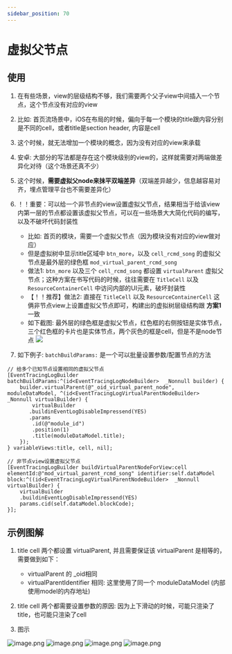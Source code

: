 ```yaml
---
sidebar_position: 70
---
```

# 虚拟父节点

## 使用
1. 在有些场景，view的层级结构不够，我们需要两个父子view中间插入一个节点，这个节点没有对应的view
2. 比如: 首页流场景中，iOS在布局的时候，偏向于每一个模块的title跟内容分别是不同的cell，或者title是section header, 内容是cell
3. 这个时候，就无法增加一个模块的概念，因为没有对应的view来承载
4. 安卓: 大部分的写法都是存在这个模块级别的view的，这样就需要对两端做差异化对待（这个场景还真不少）
5. 这个时候，**需要虚拟父node来抹平双端差异**（双端差异越少，信息越容易对齐，埋点管理平台也不需要差异化）
6. ！！重要：可以给一个非节点的view设置虚拟父节点，结果相当于给该view内第一层的节点都设置该虚拟父节点，可以在一些场景大大简化代码的编写，以及不破坏代码封装性
   - 比如: 首页的模块，需要一个虚拟父节点（因为模块没有对应的view做对应）
   - 但是虚拟树中显示title区域中 `btn_more`，以及 `cell_rcmd_song` 的虚拟父节点是最外层的绿色框 `mod_virtual_parent_rcmd_song`
   - 做法1: `btn_more` 以及三个 `cell_rcmd_song` 都设置 `virtualParent` 虚拟父节点；这种方案在书写代码的时候，往往需要在 `TitleCell` 以及 `ResourceContainerCell` 中访问内部的UI元素，破坏封装性
   - 【！！推荐】做法2: 直接在 `TitleCell` 以及 `ResourceContainerCell` 这俩非节点view上设置虚拟父节点即可，构建出的虚拟树层级结构跟 **方案1** 一致
   -  如下截图: 最外层的绿色框是虚拟父节点，红色框的右侧按钮是实体节点，三个红色框的卡片也是实体节点，两个灰色的框是cell，但是不是node节点
![](https://p6.music.126.net/obj/wo3DlcOGw6DClTvDisK1/10138658658/59d5/7944/e47d/73f3fa6abaf3e0e938bc972b9859022f.jpg)


7. 如下例子: `batchBuildParams:` 是一个可以批量设置参数/配置节点的方法

```objc
// 给多个已知节点设置相同的虚拟父节点
[EventTracingLogBuilder batchBuildParams:^(id<EventTracingLogNodeBuilder>  _Nonnull builder) {
    builder.virtualParent(@"_oid_virtual_parent_node", moduleDataModel, ^(id<EventTracingLogVirtualParentNodeBuilder>  _Nonnull virtualBuilder) {
        virtualBuilder
       .buildinEventLogDisableImpressend(YES)
       .params
        .id(@"module_id")
        .position(1)
        .title(moduleDataModel.title);
    });
} variableViews:title, cell, nil];

// 非节点view设置虚拟父节点
[EventTracingLogBuilder buildVirtualParentNodeForView:cell elementId:@"mod_virtual_parent_rcmd_song" identifier:self.dataModel block:^((id<EventTracingLogVirtualParentNodeBuilder>  _Nonnull virtualBuilder) {
    virtualBuilder
    .buildinEventLogDisableImpressend(YES)
    params.cid(self.dataModel.blockCode);
}];
```

## 示例图解

1. title cell 两个都设置 virtualParent, 并且需要保证该 virtualParent 是相等的，需要做到如下：
    - virtualParent 的 _oid相同
    - virtualParentIdentifier 相同: 这里使用了同一个 moduleDataModel (内部使用model的内存地址)

2. title cell 两个都需要设置参数的原因: 因为上下滑动的时候，可能只渲染了title，也可能只渲染了cell
3. 图示

![image.png](https://p5.music.126.net/obj/wonDlsKUwrLClGjCm8Kx/24410876301/9d63/11f4/bff2/bada9c369c83412eed85e67f3d3e9214.png)
![image.png](https://p5.music.126.net/obj/wonDlsKUwrLClGjCm8Kx/24410879113/a7d4/21eb/6b3f/3aae504a1c368fc0dc885aad754452cd.png)
![image.png](https://p5.music.126.net/obj/wonDlsKUwrLClGjCm8Kx/24410879846/be99/a455/e325/4d017287431d39c08883bd5d13c18685.png)
![image.png](https://p5.music.126.net/obj/wonDlsKUwrLClGjCm8Kx/24410882357/ff45/caa7/98b6/7a603ca42a94fbedcfd8bb587e35c013.png)

